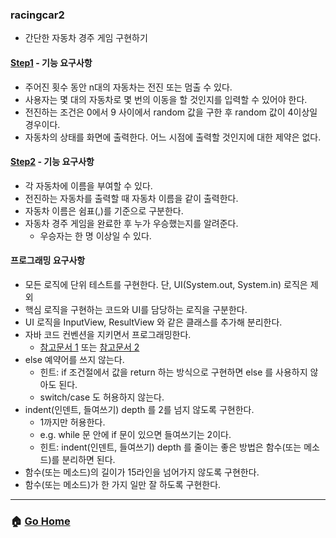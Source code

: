 ### racingcar2
- 간단한 자동차 경주 게임 구현하기

#### [Step1](https://github.com/gmlwjd9405/oop-practice/tree/master/src/main/java/camp/nextstep/edu/racingcar2/docs/step1.md) - 기능 요구사항
- 주어진 횟수 동안 n대의 자동차는 전진 또는 멈출 수 있다.
- 사용자는 몇 대의 자동차로 몇 번의 이동을 할 것인지를 입력할 수 있어야 한다.
- 전진하는 조건은 0에서 9 사이에서 random 값을 구한 후 random 값이 4이상일 경우이다.
- 자동차의 상태를 화면에 출력한다. 어느 시점에 출력할 것인지에 대한 제약은 없다.

#### [Step2](https://github.com/gmlwjd9405/oop-practice/tree/master/src/main/java/camp/nextstep/edu/racingcar2/docs/step2.md) - 기능 요구사항
- 각 자동차에 이름을 부여할 수 있다. 
- 전진하는 자동차를 출력할 때 자동차 이름을 같이 출력한다.
- 자동차 이름은 쉼표(,)를 기준으로 구분한다.
- 자동차 경주 게임을 완료한 후 누가 우승했는지를 알려준다. 
    - 우승자는 한 명 이상일 수 있다.

#### 프로그래밍 요구사항
- 모든 로직에 단위 테스트를 구현한다. 단, UI(System.out, System.in) 로직은 제외
- 핵심 로직을 구현하는 코드와 UI를 담당하는 로직을 구분한다.
- UI 로직을 InputView, ResultView 와 같은 클래스를 추가해 분리한다.
- 자바 코드 컨벤션을 지키면서 프로그래밍한다.
    - [참고문서 1](https://google.github.io/styleguide/javaguide.html) 또는 [참고문서 2](https://myeonguni.tistory.com/1596)
- else 예약어를 쓰지 않는다.
    - 힌트: if 조건절에서 값을 return 하는 방식으로 구현하면 else 를 사용하지 않아도 된다.
    - switch/case 도 허용하지 않는다.
 - indent(인덴트, 들여쓰기) depth 를 2를 넘지 않도록 구현한다. 
     - 1까지만 허용한다.
     - e.g. while 문 안에 if 문이 있으면 들여쓰기는 2이다.
     - 힌트: indent(인덴트, 들여쓰기) depth 를 줄이는 좋은 방법은 함수(또는 메소드)를 분리하면 된다.
 - 함수(또는 메소드)의 길이가 15라인을 넘어가지 않도록 구현한다.
 - 함수(또는 메소드)가 한 가지 일만 잘 하도록 구현한다.
    
---

### :house: [Go Home](https://github.com/gmlwjd9405/oop-practice)
